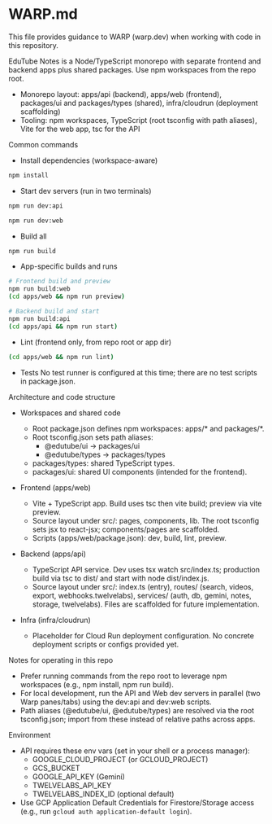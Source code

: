 # WARP.md

This file provides guidance to WARP (warp.dev) when working with code in this repository.

EduTube Notes is a Node/TypeScript monorepo with separate frontend and backend apps plus shared packages. Use npm workspaces from the repo root.

- Monorepo layout: apps/api (backend), apps/web (frontend), packages/ui and packages/types (shared), infra/cloudrun (deployment scaffolding)
- Tooling: npm workspaces, TypeScript (root tsconfig with path aliases), Vite for the web app, tsc for the API

Common commands

- Install dependencies (workspace-aware)
```bash path=null start=null
npm install
```

- Start dev servers (run in two terminals)
```bash path=null start=null
npm run dev:api
```
```bash path=null start=null
npm run dev:web
```

- Build all
```bash path=null start=null
npm run build
```

- App-specific builds and runs
```bash path=null start=null
# Frontend build and preview
npm run build:web
(cd apps/web && npm run preview)

# Backend build and start
npm run build:api
(cd apps/api && npm run start)
```

- Lint (frontend only, from repo root or app dir)
```bash path=null start=null
(cd apps/web && npm run lint)
```

- Tests
No test runner is configured at this time; there are no test scripts in package.json.

Architecture and code structure

- Workspaces and shared code
  - Root package.json defines npm workspaces: apps/* and packages/*.
  - Root tsconfig.json sets path aliases:
    - @edutube/ui -> packages/ui
    - @edutube/types -> packages/types
  - packages/types: shared TypeScript types.
  - packages/ui: shared UI components (intended for the frontend).

- Frontend (apps/web)
  - Vite + TypeScript app. Build uses tsc then vite build; preview via vite preview.
  - Source layout under src/: pages, components, lib. The root tsconfig sets jsx to react-jsx; components/pages are scaffolded.
  - Scripts (apps/web/package.json): dev, build, lint, preview.

- Backend (apps/api)
  - TypeScript API service. Dev uses tsx watch src/index.ts; production build via tsc to dist/ and start with node dist/index.js.
  - Source layout under src/: index.ts (entry), routes/ (search, videos, export, webhooks.twelvelabs), services/ (auth, db, gemini, notes, storage, twelvelabs). Files are scaffolded for future implementation.

- Infra (infra/cloudrun)
  - Placeholder for Cloud Run deployment configuration. No concrete deployment scripts or configs provided yet.

Notes for operating in this repo

- Prefer running commands from the repo root to leverage npm workspaces (e.g., npm install, npm run build).
- For local development, run the API and Web dev servers in parallel (two Warp panes/tabs) using the dev:api and dev:web scripts.
- Path aliases (@edutube/ui, @edutube/types) are resolved via the root tsconfig.json; import from these instead of relative paths across apps.

Environment

- API requires these env vars (set in your shell or a process manager):
  - GOOGLE_CLOUD_PROJECT (or GCLOUD_PROJECT)
  - GCS_BUCKET
  - GOOGLE_API_KEY (Gemini)
  - TWELVELABS_API_KEY
  - TWELVELABS_INDEX_ID (optional default)
- Use GCP Application Default Credentials for Firestore/Storage access (e.g., run `gcloud auth application-default login`).
